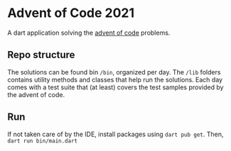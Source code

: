 # Advent of Code 2021

A dart application solving the [advent of code](https://adventofcode.com/) problems.

## Repo structure

The solutions can be found bin `/bin`, organized per day. The `/lib` folders contains utility methods and classes that help run the solutions. Each day comes with a test suite that (at least) covers the test samples provided by the advent of code.

## Run

If not taken care of by the IDE, install packages using `dart pub get`. Then, `dart run bin/main.dart`
